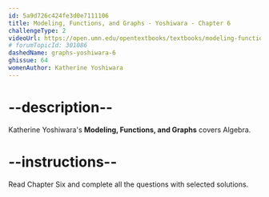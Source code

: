 ```yaml
---
id: 5a9d726c424fe3d0e7111106
title: Modeling, Functions, and Graphs - Yoshiwara - Chapter 6
challengeType: 2
videoUrl: https://open.umn.edu/opentextbooks/textbooks/modeling-functions-and-graphs
# forumTopicId: 301086
dashedName: graphs-yoshiwara-6
ghissue: 64
womenAuthor: Katherine Yoshiwara 
---
```


# --description--

Katherine Yoshiwara's __Modeling, Functions, and Graphs__ covers Algebra.

# --instructions--

Read Chapter Six and complete all the questions with selected solutions.
